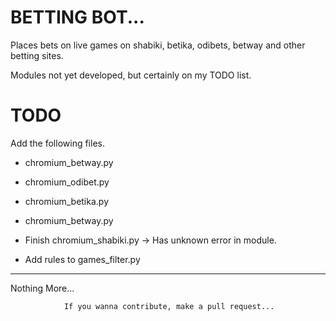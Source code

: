 # BETTING BOT...

Places bets on live games on shabiki, betika, odibets, betway and other
betting sites.

Modules not yet developed, but certainly on my TODO list.

# TODO

Add the following files.

* chromium_betway.py
* chromium_odibet.py
* chromium_betika.py
* chromium_betway.py

* Finish chromium_shabiki.py -> Has unknown error in module.

* Add rules to games_filter.py

--------------------------------------------------------------------------

Nothing More...

                If you wanna contribute, make a pull request...

